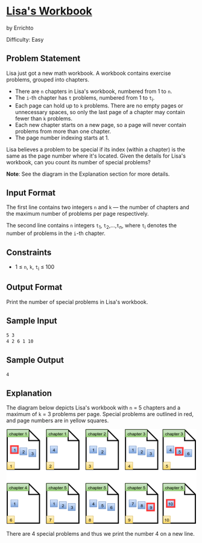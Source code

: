 # [Lisa's Workbook]
by Errichto

Difficulty: Easy

## Problem Statement

Lisa just got a new math workbook. A workbook contains exercise problems,
grouped into chapters.

* There are `n` chapters in Lisa's workbook, numbered from 1 to `n`.
* The `i`-th chapter has `t` problems, numbered from 1 to `t`<sub>i</sub>.
* Each page can hold up to `k` problems. There are no empty pages or
  unnecessary spaces, so only the last page of a chapter may contain fewer than
  `k` problems.
* Each new chapter starts on a new page, so a page will never contain problems
from more than one chapter.
* The page number indexing starts at 1.

Lisa believes a problem to be special if its index (within a chapter) is the
same as the page number where it's located. Given the details for Lisa's
workbook, can you count its number of special problems?

**Note**: See the diagram in the Explanation section for more details.

## Input Format

The first line contains two integers `n` and `k` — the number of chapters and
the maximum number of problems per page respectively.

The second line contains `n` integers `t`<sub>1</sub>,
`t`<sub>2</sub>,...,`t`<sub>n</sub>, where `t`<sub>i</sub> denotes the number
of problems in the `i`-th chapter.

## Constraints

* 1 &le; `n`, `k`, `t`<sub>i</sub> &le; 100

## Output Format

Print the number of special problems in Lisa's workbook.

## Sample Input

```
5 3
4 2 6 1 10
```

## Sample Output

```
4
```

## Explanation

The diagram below depicts Lisa's workbook with `n` = 5 chapters and a maximum
of `k` = 3 problems per page. Special problems are outlined in red, and page
numbers are in yellow squares.

![book example](bear_workbook.png?raw=true)

There are 4 special problems and thus we print the number 4 on a new line.

[Lisa's Workbook]:https://www.hackerrank.com/challenges/bear-and-workbook
